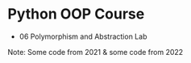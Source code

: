 # Python OOP Course
- 06 Polymorphism and Abstraction Lab

Note: Some code from 2021 & some code from 2022
